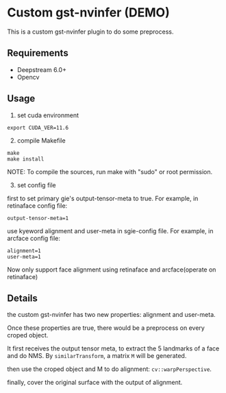 # Custom gst-nvinfer (DEMO)
This is a custom gst-nvinfer plugin to do some preprocess.

## Requirements
+ Deepstream 6.0+
+ Opencv

## Usage
1. set cuda environment

```
export CUDA_VER=11.6
```
2. compile Makefile

```
make
make install
```
NOTE: To compile the sources, run make with "sudo" or root permission.

3. set config file

first to set primary gie's output-tensor-meta to true. For example, in retinaface config file:
```
output-tensor-meta=1
```

use kyeword alignment and user-meta in sgie-config file. For example, in arcface config file:
```
alignment=1
user-meta=1
```
Now only support face alignment using retinaface and arcface(operate on retinaface)

## Details
the custom gst-nvinfer has two new properties: alignment and user-meta.

Once these properties are true, there would be a preprocess on every croped object. 

It first receives the output tensor meta, to extract the 5 landmarks of a face and do NMS. By `similarTransform`, a matrix `M` will be generated.

then use the croped object and M to do alignment: `cv::warpPerspective`.

finally, cover the original surface with the output of alignment.